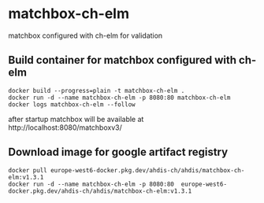 # matchbox-ch-elm
matchbox configured with ch-elm for validation

## Build container for matchbox configured with ch-elm

```
docker build --progress=plain -t matchbox-ch-elm .
docker run -d --name matchbox-ch-elm -p 8080:80 matchbox-ch-elm
docker logs matchbox-ch-elm --follow 
```

after startup matchbox will be available at
http://localhost:8080/matchboxv3/


## Download image for google artifact registry

```
docker pull europe-west6-docker.pkg.dev/ahdis-ch/ahdis/matchbox-ch-elm:v1.3.1
docker run -d --name matchbox-ch-elm -p 8080:80  europe-west6-docker.pkg.dev/ahdis-ch/ahdis/matchbox-ch-elm:v1.3.1
```